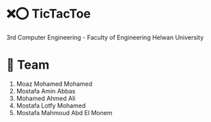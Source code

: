 # ❌⭕ TicTacToe
3rd Computer Engineering - Faculty of Engineering Helwan University

# 👥 Team
1. Moaz Mohamed Mohamed
2. Mostafa Amin Abbas
3. Mohamed Ahmed Ali
4. Mostafa Lotfy Mohamed
5. Mostafa Mahmoud Abd El Monem
